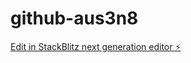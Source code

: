 # github-aus3n8

[Edit in StackBlitz next generation editor ⚡️](https://stackblitz.com/~/github.com/h-n-d/github-aus3n8)